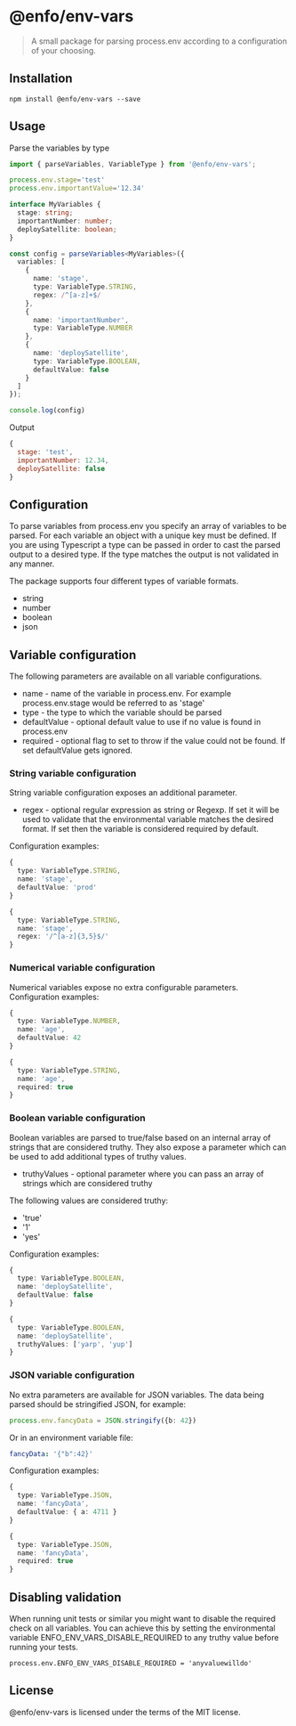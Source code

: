 # @enfo/env-vars
> A small package for parsing process.env according to a configuration of your choosing.

## Installation

```
npm install @enfo/env-vars --save
```

## Usage

Parse the variables by type

```typescript
import { parseVariables, VariableType } from '@enfo/env-vars';

process.env.stage='test'
process.env.importantValue='12.34'

interface MyVariables {
  stage: string;
  importantNumber: number;
  deploySatellite: boolean;
}

const config = parseVariables<MyVariables>({
  variables: [
    {
      name: 'stage',
      type: VariableType.STRING,
      regex: /^[a-z]+$/
    },
    {
      name: 'importantNumber',
      type: VariableType.NUMBER
    },
    {
      name: 'deploySatellite',
      type: VariableType.BOOLEAN,
      defaultValue: false
    }
  ]
});

console.log(config)
```

Output

```javascript
{
  stage: 'test',
  importantNumber: 12.34,
  deploySatellite: false
}
```

## Configuration

To parse variables from process.env you specify an array of variables to be parsed. For each variable an object with a unique key must be defined. If you are using Typescript a type can be passed in order to cast the parsed output to a desired type. If the type matches the output is not validated in any manner.

The package supports four different types of variable formats.

* string
* number
* boolean
* json

## Variable configuration

The following parameters are available on all variable configurations.

* name - name of the variable in process.env. For example process.env.stage would be referred to as 'stage'
* type - the type to which the variable should be parsed
* defaultValue - optional default value to use if no value is found in process.env
* required - optional flag to set to throw if the value could not be found. If set defaultValue gets ignored.

### String variable configuration

String variable configuration exposes an additional parameter.

* regex - optional regular expression as string or Regexp. If set it will be used to validate that the environmental variable matches the desired format. If set then the variable is considered required by default.

Configuration examples:

```typescript
{
  type: VariableType.STRING,
  name: 'stage',
  defaultValue: 'prod'
}
```

```typescript
{
  type: VariableType.STRING,
  name: 'stage',
  regex: '/^[a-z]{3,5}$/'
}
```

### Numerical variable configuration

Numerical variables expose no extra configurable parameters. Configuration examples:

```typescript
{
  type: VariableType.NUMBER,
  name: 'age',
  defaultValue: 42
}
```

```typescript
{
  type: VariableType.STRING,
  name: 'age',
  required: true
}
```

### Boolean variable configuration

Boolean variables are parsed to true/false based on an internal array of strings that are considered truthy. They also expose a parameter which can be used to add additional types of truthy values.

* truthyValues - optional parameter where you can pass an array of strings which are considered truthy

The following values are considered truthy:

* 'true'
* '1'
* 'yes'

Configuration examples:

```typescript
{
  type: VariableType.BOOLEAN,
  name: 'deploySatellite',
  defaultValue: false
}
```

```typescript
{
  type: VariableType.BOOLEAN,
  name: 'deploySatellite',
  truthyValues: ['yarp', 'yup']
}
```

### JSON variable configuration

No extra parameters are available for JSON variables. The data being parsed should be stringified JSON, for example:

```typescript
process.env.fancyData = JSON.stringify({b: 42})
```

Or in an environment variable file:

```yml
fancyData: '{"b":42}'
```

Configuration examples:

```typescript
{
  type: VariableType.JSON,
  name: 'fancyData',
  defaultValue: { a: 4711 }
}
```

```typescript
{
  type: VariableType.JSON,
  name: 'fancyData',
  required: true
}
```

## Disabling validation

When running unit tests or similar you might want to disable the required check on all variables. You can achieve this by setting the environmental variable ENFO_ENV_VARS_DISABLE_REQUIRED to any truthy value before running your tests.

```
process.env.ENFO_ENV_VARS_DISABLE_REQUIRED = 'anyvaluewilldo'
```

## License

@enfo/env-vars is licensed under the terms of the MIT license.
